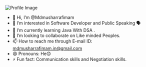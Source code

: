 ![Profile Image](https://i.gifer.com/origin/89/899d8d16422a57b6479bde70755c10a8_w200.gif)

- 👋 Hi, I’m @Mdmusharrafimam
- 👀 I’m interested in Software Developer and Public Speaking 🗣️ 
- 🌱 I’m currently learning Java With DSA .
- 💞️ I’m looking to collaborate on Like minded Peoples.
- 📫 How to reach me through E-mail ID: mdmusharrafimam.in@gmail.com
- 😄 Pronouns: He😊
- ⚡ Fun fact: Communication skills and Negotiation skills.

<!---
Mdmusharrafimam/Mdmusharrafimam is a ✨ special ✨ repository because its `README.md` (this file) appears on your GitHub profile.
You can click the Preview link to take a look at your changes.
--->
